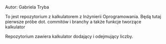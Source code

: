 Autor: Gabriela Tryba

To jest repozytorium z kalkulatorem z Inżynierii Oprogramowania.
Będą tutaj pierwsze próbe dot. commitów i branchy a także funkcje tworzące kalkulator

Repozytorium zawiera kalkulator dodający i odejmujący liczby.
